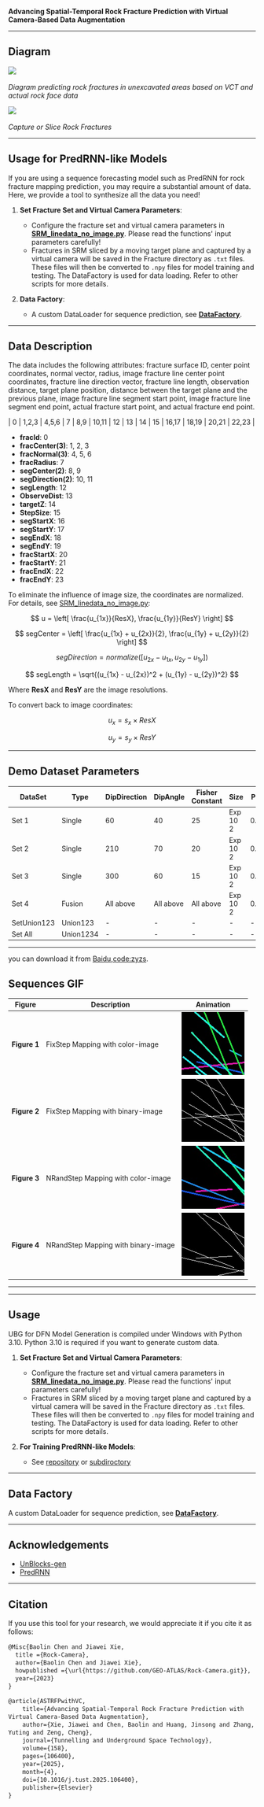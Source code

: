 **Advancing Spatial-Temporal Rock Fracture Prediction with Virtual Camera-Based Data Augmentation**

---

## Diagram

<image src="./images/diagram.png">

*Diagram predicting rock fractures in unexcavated areas based on VCT and actual rock face data*

<image src="./images/camera-capture.png">

*Capture or Slice Rock Fractures*

---
## Usage for PredRNN-like Models

If you are using a sequence forecasting model such as PredRNN for rock fracture mapping prediction, you may require a substantial amount of data. Here, we provide a tool to synthesize all the data you need!

1. **Set Fracture Set and Virtual Camera Parameters**:  
   - Configure the fracture set and virtual camera parameters in **[SRM_linedata_no_image.py](./SRM_linedata_no_image.py)**. Please read the functions' input parameters carefully!  
   - Fractures in SRM sliced by a moving target plane and captured by a virtual camera will be saved in the Fracture directory as `.txt` files. These files will then be converted to `.npy` files for model training and testing. The DataFactory is used for data loading. Refer to other scripts for more details.

2. **Data Factory**:  
   - A custom DataLoader for sequence prediction, see **[DataFactory](./DataFactory.py)**.

---

## Data Description

The data includes the following attributes: fracture surface ID, center point coordinates, normal vector, radius, image fracture line center point coordinates, fracture line direction vector, fracture line length, observation distance, target plane position, distance between the target plane and the previous plane, image fracture line segment start point, image fracture line segment end point, actual fracture start point, and actual fracture end point.

| 0 | 1,2,3 | 4,5,6 | 7 | 8,9 | 10,11 | 12 | 13 | 14 | 15 | 16,17 | 18,19 | 20,21 | 22,23 |

- **fracId**: 0  
- **fracCenter(3)**: 1, 2, 3  
- **fracNormal(3)**: 4, 5, 6  
- **fracRadius**: 7  
- **segCenter(2)**: 8, 9  
- **segDirection(2)**: 10, 11  
- **segLength**: 12  
- **ObserveDist**: 13  
- **targetZ**: 14  
- **StepSize**: 15  
- **segStartX**: 16  
- **segStartY**: 17  
- **segEndX**: 18  
- **segEndY**: 19  
- **fracStartX**: 20  
- **fracStartY**: 21  
- **fracEndX**: 22  
- **fracEndY**: 23  

To eliminate the influence of image size, the coordinates are normalized. For details, see [SRM_linedata_no_image.py](./SRM_linedata_no_image.py):

$$
u = \left[ \frac{u_{1x}}{ResX}, \frac{u_{1y}}{ResY} \right]
$$

$$
segCenter = \left[ \frac{u_{1x} + u_{2x}}{2}, \frac{u_{1y} + u_{2y}}{2} \right]
$$

$$
segDirection = normalize \left( \left[ u_{2x} - u_{1x}, u_{2y} - u_{1y} \right] \right)
$$

$$
segLength = \sqrt{(u_{1x} - u_{2x})^2 + (u_{1y} - u_{2y})^2}
$$

Where **ResX** and **ResY** are the image resolutions.

To convert back to image coordinates:

$$
u_x = s_x \times ResX
$$

$$
u_y = s_y \times ResY
$$

---

## Demo Dataset Parameters

| DataSet       | Type    | DipDirection | DipAngle | Fisher Constant | Size      | P30   | Num |
| ------------- | ------- | ------------ | -------- | --------------- | --------- | ----- | ---- |
| Set 1         | Single  | 60           | 40       | 25              | Exp 10 2  | 0.01  | 16   |
| Set 2         | Single  | 210          | 70       | 20              | Exp 10 2  | 0.01  | 16   |
| Set 3         | Single  | 300          | 60       | 15              | Exp 10 2  | 0.01  | 16   |
| Set 4         | Fusion  | All above    | All above | All above      | Exp 10 2  | 0.01  | 16   |
| SetUnion123   | Union123| -            | -        | -               | -         | -     | -    |
| Set All       | Union1234| -           | -        | -               | -         | -     | -    |

---
you can download it from [Baidu,code:zyzs](https://pan.baidu.com/s/1truE9Zr6gsHzGHLH6VlXbw?pwd=zyzs).
## Sequences GIF

| Figure | Description | Animation |
|--------|-------------|-----------|
| **Figure 1** | FixStep Mapping with color-image | ![FixStep Animation](./images/FixStep05_PBSet1_20_80.gif) |
| **Figure 2** | FixStep Mapping with binary-image | ![FixStep Animation 2](./images/FixStep05_PBSet1_20_80_2.gif) |
| **Figure 3** | NRandStep Mapping with color-image | ![NRandStep Animation](./images/NRandStep_PBSet1_20_80.gif) |
| **Figure 4** | NRandStep Mapping with binary-image | ![NRandStep Animation 2](./images/NRandStep_PBSet1_20_80_2.gif) |

---
---

## Usage

UBG for DFN Model Generation is compiled under Windows with Python 3.10. Python 3.10 is required if you want to generate custom data.

1. **Set Fracture Set and Virtual Camera Parameters**:  
   - Configure the fracture set and virtual camera parameters in **[SRM_linedata_no_image.py](./SRM_linedata_no_image.py)**. Please read the functions' input parameters carefully!  
   - Fractures in SRM sliced by a moving target plane and captured by a virtual camera will be saved in the Fracture directory as `.txt` files. These files will then be converted to `.npy` files for model training and testing. The DataFactory is used for data loading. Refer to other scripts for more details.

2. **For Training PredRNN-like Models**:  
   - See [repository](https://github.com/sungatetop/sequence-forecasting-learning.git) or [subdiroctory](./FracturePrediction/)
---

## Data Factory

A custom DataLoader for sequence prediction, see **[DataFactory](./DataFactory.py)**.

---

## Acknowledgements

- [UnBlocks-gen](https://github.com/ElsevierSoftwareX/SOFTX_2020_237.git)  
- [PredRNN](https://github.com/thuml/predrnn-pytorch.git)

---

## Citation

If you use this tool for your research, we would appreciate it if you cite it as follows:

```
@Misc{Baolin Chen and Jiawei Xie,
  title ={Rock-Camera},
  author={Baolin Chen and Jiawei Xie},
  howpublished ={\url{https://github.com/GEO-ATLAS/Rock-Camera.git}},
  year={2023}
}
```

```
@article{ASTRFPwithVC,
    title={Advancing Spatial-Temporal Rock Fracture Prediction with Virtual Camera-Based Data Augmentation},
    author={Xie, Jiawei and Chen, Baolin and Huang, Jinsong and Zhang, Yuting and Zeng, Cheng},
    journal={Tunnelling and Underground Space Technology},
    volume={158},
    pages={106400},
    year={2025},
    month={4},
    doi={10.1016/j.tust.2025.106400},
    publisher={Elsevier}
}
```
